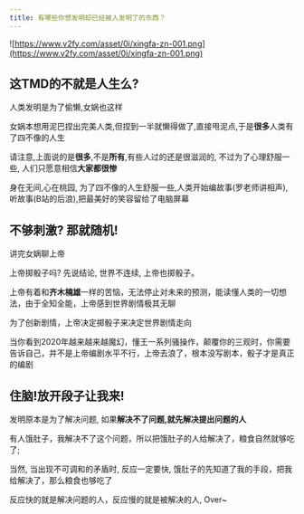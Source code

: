 ```yaml
---
title: 有哪些你想发明却已经被人发明了的东西？
---
```



![https://www.v2fy.com/asset/0i/xingfa-zn-001.png](https://www.v2fy.com/asset/0i/xingfa-zn-001.png)


## 这TMD的不就是人生么?

人类发明是为了偷懒,女娲也这样

女娲本想用泥巴捏出完美人类,但捏到一半就懒得做了,直接甩泥点,于是**很多**人类有了四不像的人生

请注意,上面说的是**很多**,不是**所有**,有些人过的还是很滋润的, 不过为了心理舒服一些, 人们只愿意相信**大家都很惨**

身在无间,心在桃园, 为了四不像的人生舒服一些,人类开始编故事(罗老师讲相声),听故事(B站的后浪),把最美好的笑容留给了电脑屏幕


## 不够刺激? 那就随机!

讲完女娲聊上帝

上帝掷骰子吗? 先说结论, 世界不连续, 上帝也掷骰子。

上帝有着和**齐木楠雄**一样的苦恼，无法停止对未来的预测，能读懂人类的一切想法，由于全知全能，上帝感到世界剧情极其无聊

为了创新剧情，上帝决定掷骰子来决定世界剧情走向

当你看到2020年越来越来越魔幻，懂王一系列骚操作，颠覆你的三观时，你需要告诉自己，并不是上帝编剧水平不行，上帝去浪了，根本没写剧本，骰子才是真正的编剧

## 住脑!放开段子让我来!

发明原本是为了解决问题, 如果**解决不了问题,就先解决提出问题的人**

有人饿肚子，我解决不了这个问题，所以把饿肚子的人给解决了，粮食自然就够吃了;

当然, 当出现不可调和的矛盾时, 反应一定要快, 饿肚子的先知道了我的手段，把我给解决了，那么粮食也够吃了

反应快的就是解决问题的人，反应慢的就是被解决的人, Over~












 





